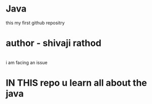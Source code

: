 # Java
this my first github repositry
<br>
# author - shivaji rathod
<br>
i am facing an issue

# IN THIS repo u learn all about the java